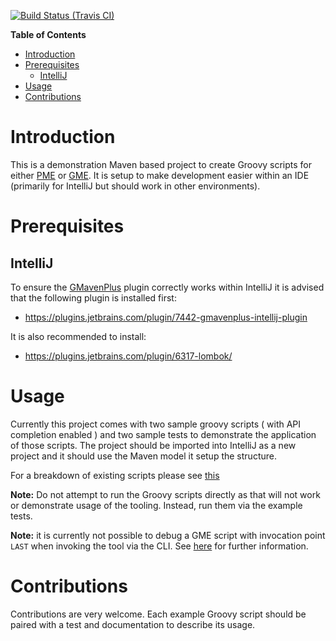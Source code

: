 
[![Build Status (Travis CI)](https://travis-ci.org/project-ncl/manipulator-groovy-examples.svg?branch=master)](https://travis-ci.org/project-ncl/manipulator-groovy-examples.svg?branch=master)


<!-- markdown-toc start - Don't edit this section. Run M-x markdown-toc-refresh-toc -->
**Table of Contents**

- [Introduction](#introduction)
- [Prerequisites](#prerequisites)
    - [IntelliJ](#intellij)
- [Usage](#usage)
- [Contributions](#contributions)

<!-- markdown-toc end -->


Introduction
============

This is a demonstration Maven based project to create Groovy scripts for either
[PME](https://github.com/release-engineering/pom-manipulation-ext) or [GME](https://github.com/project-ncl/gradle-manipulator).
It is setup to make development easier within an IDE (primarily for IntelliJ but should work in other environments).

Prerequisites
=============

IntelliJ
--------

To ensure the [GMavenPlus](https://github.com/groovy/GMavenPlus/) plugin correctly works within
IntelliJ it is advised that the following plugin is installed first:

* https://plugins.jetbrains.com/plugin/7442-gmavenplus-intellij-plugin

It is also recommended to install:

* https://plugins.jetbrains.com/plugin/6317-lombok/

Usage
=====

Currently this project comes with two sample groovy scripts ( with API completion enabled ) and two
sample tests to demonstrate the application of those scripts. The project should be imported into IntelliJ
as a new project and it should use the Maven model it setup the structure.

For a breakdown of existing scripts please see [this](https://github.com/project-ncl/manipulator-groovy-examples/blob/master/SCRIPT_INDEX.md)

**Note:** Do not attempt to run the Groovy scripts directly as that will not work or demonstrate usage of the tooling. Instead, run them via the example tests.

**Note:** it is currently not possible to debug a GME script with invocation point `LAST` when invoking the tool via the CLI. See [here](https://project-ncl.github.io/gradle-manipulator/guide/groovy.html#developing-groovy-scripts) for further information.

Contributions
=============

Contributions are very welcome. Each example Groovy script should be paired with a test and documentation to describe its usage.

